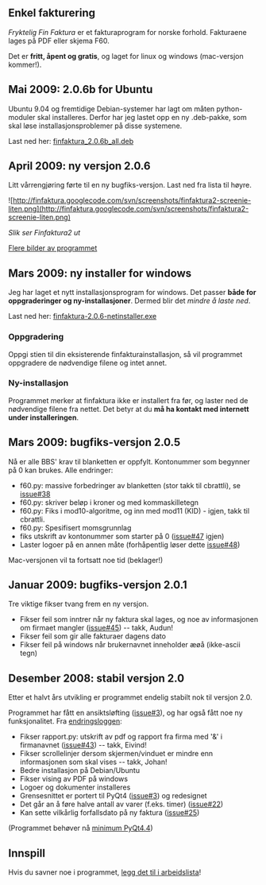 ## Enkel fakturering ##

_Fryktelig Fin Faktura_ er et fakturaprogram for norske forhold. Fakturaene lages på PDF eller skjema F60.

Det er **fritt, åpent og gratis**, og laget for linux og windows (mac-versjon kommer!).

## Mai 2009: 2.0.6b for Ubuntu ##

Ubuntu 9.04 og fremtidige Debian-systemer har lagt om måten python-moduler skal installeres. Derfor har jeg lastet opp en ny .deb-pakke, som skal løse installasjonsproblemer på disse systemene.

Last ned her: [finfaktura\_2.0.6b\_all.deb](http://finfaktura.googlecode.com/files/finfaktura_2.0.6b_all.deb)


## April 2009: ny versjon 2.0.6 ##

Litt vårrengjøring førte til en ny bugfiks-versjon. Last ned fra lista til høyre.

![http://finfaktura.googlecode.com/svn/screenshots/finfaktura2-screenie-liten.png](http://finfaktura.googlecode.com/svn/screenshots/finfaktura2-screenie-liten.png)

_Slik ser Finfaktura2 ut_

[Flere bilder av programmet](SlikSerDetUt.md)

## Mars 2009: ny installer for windows ##

Jeg har laget et nytt installasjonsprogram for windows. Det passer **både for oppgraderinger og ny-installasjoner**. Dermed blir det _mindre å laste ned_.

Last ned her: [finfaktura-2.0.6-netinstaller.exe](http://finfaktura.googlecode.com/files/finfaktura-2.0.6-netinstaller.exe)

### Oppgradering ###

Oppgi stien til din eksisterende finfakturainstallasjon, så vil programmet oppgradere de nødvendige filene og intet annet.

### Ny-installasjon ###

Programmet merker at finfaktura ikke er installert fra før, og laster ned de nødvendige filene fra nettet. Det betyr at du **må ha kontakt med internett under installeringen**.



## Mars 2009: bugfiks-versjon 2.0.5 ##

Nå er alle BBS' krav til blanketten er oppfylt. Kontonummer som begynner på 0 kan brukes. Alle endringer:

  * f60.py: massive forbedringer av blanketten (stor takk til cbrattli), se [issue#38](https://code.google.com/p/finfaktura/issues/detail?id=#38)
  * f60.py: skriver beløp i kroner og med kommaskilletegn
  * f60.py: Fiks i mod10-algoritme, og inn med mod11 (KID) - igjen, takk til cbrattli.
  * f60.py: Spesifisert momsgrunnlag
  * fiks utskrift av kontonummer som starter på 0 ([issue#47](https://code.google.com/p/finfaktura/issues/detail?id=#47) igjen)
  * Laster logoer på en annen måte (forhåpentlig løser dette [issue#48](https://code.google.com/p/finfaktura/issues/detail?id=#48))

Mac-versjonen vil ta fortsatt noe tid (beklager!)

## Januar 2009: bugfiks-versjon 2.0.1 ##

Tre viktige fikser tvang frem en ny versjon.

  * Fikser feil som inntrer når ny faktura skal lages, og noe av informasjonen om firmaet mangler ([issue#45](https://code.google.com/p/finfaktura/issues/detail?id=#45)) -- takk, Audun!
  * Fikser feil som gir alle fakturaer dagens dato
  * Fikser feil på windows når brukernavnet inneholder æøå (ikke-ascii tegn)

## Desember 2008: stabil versjon 2.0 ##

Etter et halvt års utvikling er programmet endelig stabilt nok til versjon 2.0.

Programmet har fått en ansiktsløfting ([issue#3](https://code.google.com/p/finfaktura/issues/detail?id=#3)), og har også fått noe ny funksjonalitet. Fra [endringsloggen](http://code.google.com/p/finfaktura/source/browse/trunk/debian/changelog):

  * Fikser rapport.py: utskrift av pdf og rapport fra firma med '&' i firmanavnet ([issue#43](https://code.google.com/p/finfaktura/issues/detail?id=#43)) -- takk, Eivind!
  * Fikser scrollelinjer dersom skjermen/vinduet er mindre enn informasjonen som skal vises -- takk, Johan!
  * Bedre installasjon på Debian/Ubuntu
  * Fikser vising av PDF på windows
  * Logoer og dokumenter installeres
  * Grensesnittet er portert til PyQt4 ([issue#3](https://code.google.com/p/finfaktura/issues/detail?id=#3)) og redesignet
  * Det går an å føre halve antall av varer (f.eks. timer) ([issue#22](https://code.google.com/p/finfaktura/issues/detail?id=#22))
  * Kan sette vilkårlig forfallsdato på ny faktura ([issue#25](https://code.google.com/p/finfaktura/issues/detail?id=#25))


(Programmet behøver nå [minimum PyQt4.4](http://www.riverbankcomputing.co.uk/software/pyqt/download))

## Innspill ##

Hvis du savner noe i programmet, [legg det til i arbeidslista](http://code.google.com/p/finfaktura/issues/list)!